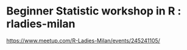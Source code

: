 # Beginner Statistic workshop in R : rladies-milan
https://www.meetup.com/R-Ladies-Milan/events/245241105/
